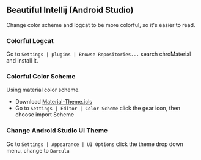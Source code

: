 ## Beautiful Intellij (Android Studio)
Change color scheme and logcat to be more colorful, so it's easier to read.

### Colorful Logcat
Go to `Settings | plugins | Browse Repositories...` search chroMaterial and install it.

### Colorful Color Scheme
Using material color scheme.
* Download [Material-Theme.icls]()
* Go to `Settings | Editor | Color Scheme` click the gear icon, then choose import Scheme

### Change Android Studio UI Theme
Go to `Settings | Appearance | UI Options` click the theme drop down menu, change to `Darcula`